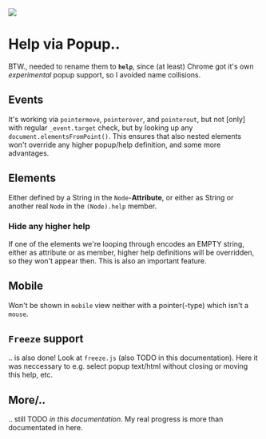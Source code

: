 <img src="https://kekse.biz/php/count.php?draw&override=github:v4" />

# Help via Popup..
BTW., needed to rename them to **`help`**, since (at least) Chrome got it's own
_experimental_ popup support, so I avoided name collisions.

## Events
It's working via `pointermove`, `pointerover`, and `pointerout`, but not [only]
with regular `_event.target` check, but by looking up any `document.elementsFromPoint()`.
This ensures that also nested elements won't override any higher popup/help definition,
and some more advantages.

## Elements
Either defined by a String in the `Node`-**Attribute**, or either as String or another
real `Node` in the `(Node).help` member.

### Hide any higher help
If one of the elements we're looping through encodes an EMPTY string, either as attribute
or as member, higher help definitions will be overridden, so they won't appear then. This
is also an important feature.

## Mobile
Won't be shown in `mobile` view neither with a pointer(-type) which isn't a `mouse`.

## `Freeze` support
.. is also done! Look at `freeze.js` (also TODO in this documentation). Here it was
neccessary to e.g. select popup text/html without closing or moving this help, etc.

## More/..
.. still TODO _in this documentation_. My real progress is more than documentated in here.

